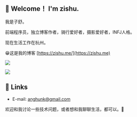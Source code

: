 ## 👋 Welcome！ I'm zishu.

我是子舒。

前端程序员，独立博客作者，骑行爱好者，摄影爱好者，INFJ人格。

现在生活工作在杭州。

😁这是我的博客 [https://zishu.me/](https://zishu.me)


<div>
<img src="https://github-readme-stats.vercel.app/api?username=zishume&show_icons=true&theme=tokyonight">
</div>

![](https://raw.githubusercontent.com/zishume/zishume/main/github-user-contribution.svg)

## 🔗 Links

* E-mail: anghunk@gmail.com

欢迎和我讨论一些技术问题，或者想和我聊聊生活，都可以。💬
